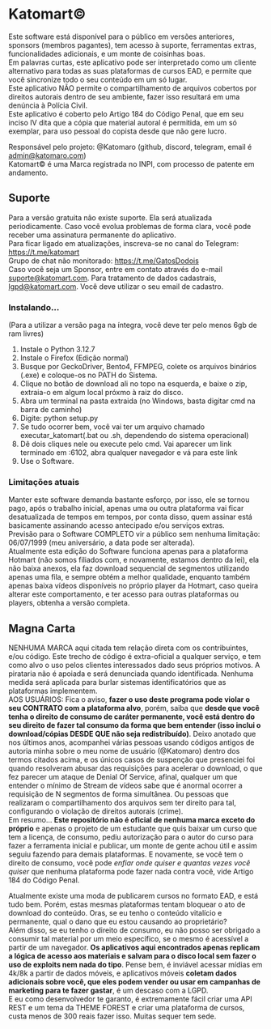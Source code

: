 # Katomart©

Este software está disponível para o público em versões anteriores, sponsors (membros pagantes), tem acesso à suporte, ferramentas extras, funcionalidades adicionais, e um monte de coisinhas boas.  
Em palavras curtas, este aplicativo pode ser interpretado como um cliente alternativo para todas as suas plataformas de cursos EAD, e permite que você sincronize todo o seu conteúdo em um só lugar.  
Este aplicativo NÃO permite o compartilhamento de arquivos cobertos por direitos autorais dentro de seu ambiente, fazer isso resultará em uma denúncia à Polícia Civil.  
Este aplicativo é coberto pelo Artigo 184 do Código Penal, que em seu inciso IV dita que a cópia que material autoral é permitida, em um só exemplar, para uso pessoal do copista desde que não gere lucro.  

Responsável pelo projeto: @Katomaro (github, discord, telegram, email é admin@katomaro.com)  
Katomart© é uma Marca registrada no INPI, com processo de patente em andamento.

## Suporte

Para a versão gratuita não existe suporte. Ela será atualizada periodicamente. Caso você evolua problemas de forma clara, você pode receber uma assinatura permanente do aplicativo.  
Para ficar ligado em atualizações, inscreva-se no canal do Telegram: https://t.me/katomart  
Grupo de chat não monitorado: https://t.me/GatosDodois  
Caso você seja um Sponsor, entre em contato através do e-mail suporte@katomart.com. Para tratamento de dados cadastrais, lgpd@katomart.com. Você deve utilizar o seu email de cadastro.

### Instalando...

(Para a utilizar a versão paga na íntegra, você deve ter pelo menos 6gb de ram livres)

1) Instale o Python 3.12.7
2) Instale o Firefox (Edição normal)
3) Busque por GeckoDriver, Bento4, FFMPEG, colete os arquivos binários (.exe) e coloque-os no PATH do Sistema.
4) Clique no botão de download ali no topo na esquerda, e baixe o zip, extraia-o em algum local próxmo à raiz do disco.
5) Abra um terminal na pasta extraida (no Windows, basta digitar cmd na barra de caminho)
6) Digite: python setup.py
7) Se tudo ocorrer bem, você vai ter um arquivo chamado executar_katomart(.bat ou .sh, dependendo do sistema operacional)
8) Dê dois cliques nele ou execute pelo cmd. Vai aparecer um link terminado em :6102, abra qualquer navegador e vá para este link
9) Use o Software.

### Limitações atuais

Manter este software demanda bastante esforço, por isso, ele se tornou pago, após o trabalho inicial, apenas uma ou outra plataforma vai ficar desatualizada de tempos em tempos, por conta disso, quem assinar está basicamente assinando acesso antecipado e/ou serviços extras.  
Previsão para o Software COMPLETO vir a público sem nenhuma limitação: 06/07/1999 (meu aniversário, a data pode ser alterada).  
Atualmente esta edição do Software funciona apenas para a plataforma Hotmart (não somos filiados com, e novamente, estamos dentro da lei), ela não baixa anexos, ela faz download sequencial de segmentos utilizando apenas uma fila, e sempre obtém a melhor qualidade, enquanto também apenas baixa vídeos disponíveis no próprio player da Hotmart, caso queira alterar este comportamento, e ter acesso para outras plataformas ou players, obtenha a versão completa.  


## Magna Carta

NENHUMA MARCA aqui citada tem relação direta com os contribuintes, e/ou código. Este trecho de código é extra-oficial a qualquer serviço, e tem como alvo o uso pelos clientes interessados dado seus próprios motivos. A pirataria não é apoiada e será denunciada quando identificada. Nenhuma medida será aplicada para burlar sistemas identificatórios que as plataformas implementem.  
AOS USUÁRIOS: Fica o aviso, **fazer o uso deste programa pode violar o seu CONTRATO com a plataforma alvo**, porém, saiba que **desde que você tenha o direito de consumo de caráter permanente, você está dentro do seu direito de fazer tal consumo da forma que bem entender (isso inclui o download/cópias DESDE QUE não seja redistribuído)**. Deixo anotado que nos últimos anos, acompanhei várias pessoas usando códigos antigos de autoria minha sobre o meu nome de usuário (@Katomaro) dentro dos termos citados acima, e os únicos casos de suspenção que presenciei foi quando resolveram abusar das requisições para acelerar o download, o que fez parecer um ataque de Denial Of Service, afinal, qualquer um que entender o mínimo de Stream de vídeos sabe que é anormal ocorrer a requisição de N segmentos de forma simultânea. Ou pessoas que realizaram o compartilhamento dos arquivos sem ter direito para tal, configurando o violação de direitos autorais (crime).  
Em resumo... **Este repositório não é oficial de nenhuma marca exceto do próprio** e apenas o projeto de um estudante que quis baixar um curso que tem a licença, de consumo, pediu autorização para o autor do curso para fazer a ferramenta inicial e publicar, um monte de gente achou útil e assim seguiu fazendo para demais plataformas. E novamente, se você tem o direito de consumo, você pode *enfiar onde quiser e quantas vezes você quiser* que nenhuma plataforma pode fazer nada contra você, vide Artigo 184 do Código Penal.  

Atualmente existe uma moda de publicarem cursos no formato EAD, e está tudo bem. Porém, estas mesmas plataformas tentam bloquear o ato de download do conteúdo. Oras, se eu tenho o conteúdo vitalício e permanente, qual o dano que eu estou causando ao proprietário?  
Além disso, se eu tenho o direito de consumo, eu não posso ser obrigado a consumir tal material por um meio específico, se o mesmo é acessível a partir de um navegador. **Os aplicativos aqui encontrados apenas replicam a lógica de acesso aos materiais e salvam para o disco local sem fazer o uso de exploits nem nada do tipo**. Pense bem, é inviável acessar mídias em 4k/8k a partir de dados móveis, e aplicativos móveis **coletam dados adicionais sobre você, que eles podem vender ou usar em campanhas de marketing para te fazer gastar**, é um descaso com a LGPD.  
E eu como desenvolvedor te garanto, é extremamente fácil criar uma API REST e um tema da THEME FOREST e criar uma plataforma de cursos, custa menos de 300 reais fazer isso. Muitas sequer tem sede.  
